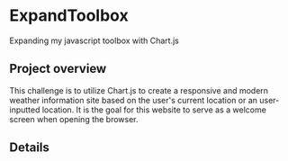 # ExpandToolbox
Expanding my javascript toolbox with Chart.js

## Project overview
This challenge is to utilize Chart.js to create a responsive and modern weather information site based on the user's current location or an user-inputted location. It is the goal for this website to serve as a welcome screen when opening the browser.

## Details

